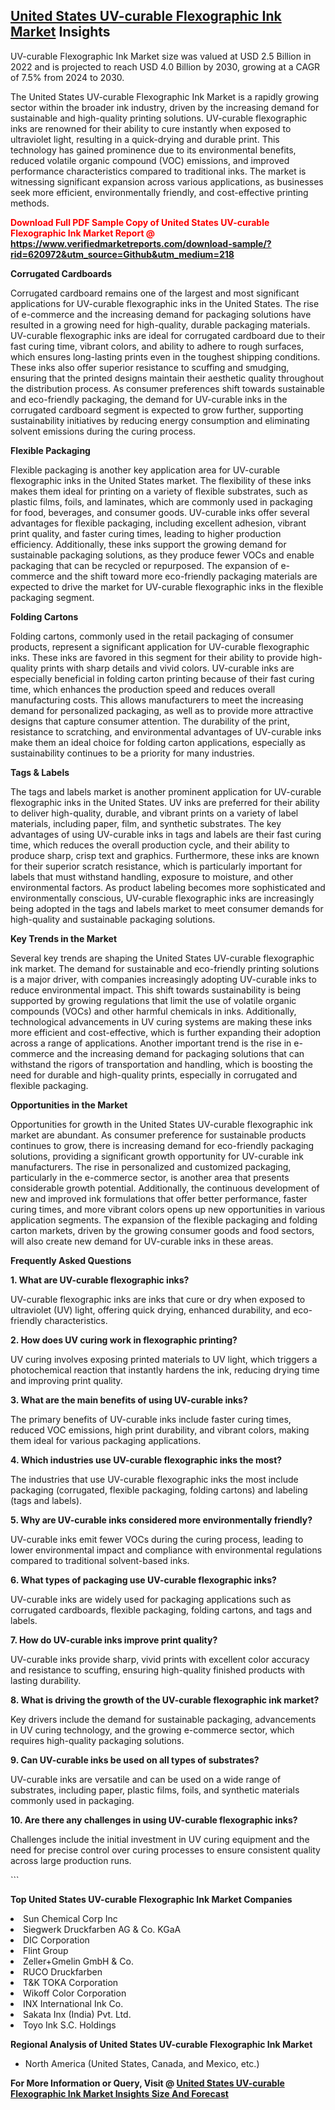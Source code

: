 <h2><a href="https://www.verifiedmarketreports.com/download-sample/?rid=620972&amp;utm_source=Github&amp;utm_medium=218" target="_blank">United States UV-curable Flexographic Ink Market</a> Insights</h2><p>UV-curable Flexographic Ink Market size was valued at USD 2.5 Billion in 2022 and is projected to reach USD 4.0 Billion by 2030, growing at a CAGR of 7.5% from 2024 to 2030.</p><p> <p>The United States UV-curable Flexographic Ink Market is a rapidly growing sector within the broader ink industry, driven by the increasing demand for sustainable and high-quality printing solutions. UV-curable flexographic inks are renowned for their ability to cure instantly when exposed to ultraviolet light, resulting in a quick-drying and durable print. This technology has gained prominence due to its environmental benefits, reduced volatile organic compound (VOC) emissions, and improved performance characteristics compared to traditional inks. The market is witnessing significant expansion across various applications, as businesses seek more efficient, environmentally friendly, and cost-effective printing methods.</p> <p><strong><p><span class=""><span style="color: #ff0000;"><strong>Download Full PDF Sample Copy of United States UV-curable Flexographic Ink Market Report</strong> @ </span><a href="https://www.verifiedmarketreports.com/download-sample/?rid=620972&amp;utm_source=Github&amp;utm_medium=218" target="_blank">https://www.verifiedmarketreports.com/download-sample/?rid=620972&amp;utm_source=Github&amp;utm_medium=218</a></span></p></strong></p> <p><strong>Corrugated Cardboards</strong></p> <p>Corrugated cardboard remains one of the largest and most significant applications for UV-curable flexographic inks in the United States. The rise of e-commerce and the increasing demand for packaging solutions have resulted in a growing need for high-quality, durable packaging materials. UV-curable flexographic inks are ideal for corrugated cardboard due to their fast curing time, vibrant colors, and ability to adhere to rough surfaces, which ensures long-lasting prints even in the toughest shipping conditions. These inks also offer superior resistance to scuffing and smudging, ensuring that the printed designs maintain their aesthetic quality throughout the distribution process. As consumer preferences shift towards sustainable and eco-friendly packaging, the demand for UV-curable inks in the corrugated cardboard segment is expected to grow further, supporting sustainability initiatives by reducing energy consumption and eliminating solvent emissions during the curing process.</p> <p><strong>Flexible Packaging</strong></p> <p>Flexible packaging is another key application area for UV-curable flexographic inks in the United States market. The flexibility of these inks makes them ideal for printing on a variety of flexible substrates, such as plastic films, foils, and laminates, which are commonly used in packaging for food, beverages, and consumer goods. UV-curable inks offer several advantages for flexible packaging, including excellent adhesion, vibrant print quality, and faster curing times, leading to higher production efficiency. Additionally, these inks support the growing demand for sustainable packaging solutions, as they produce fewer VOCs and enable packaging that can be recycled or repurposed. The expansion of e-commerce and the shift toward more eco-friendly packaging materials are expected to drive the market for UV-curable flexographic inks in the flexible packaging segment.</p> <p><strong>Folding Cartons</strong></p> <p>Folding cartons, commonly used in the retail packaging of consumer products, represent a significant application for UV-curable flexographic inks. These inks are favored in this segment for their ability to provide high-quality prints with sharp details and vivid colors. UV-curable inks are especially beneficial in folding carton printing because of their fast curing time, which enhances the production speed and reduces overall manufacturing costs. This allows manufacturers to meet the increasing demand for personalized packaging, as well as to provide more attractive designs that capture consumer attention. The durability of the print, resistance to scratching, and environmental advantages of UV-curable inks make them an ideal choice for folding carton applications, especially as sustainability continues to be a priority for many industries.</p> <p><strong>Tags & Labels</strong></p> <p>The tags and labels market is another prominent application for UV-curable flexographic inks in the United States. UV inks are preferred for their ability to deliver high-quality, durable, and vibrant prints on a variety of label materials, including paper, film, and synthetic substrates. The key advantages of using UV-curable inks in tags and labels are their fast curing time, which reduces the overall production cycle, and their ability to produce sharp, crisp text and graphics. Furthermore, these inks are known for their superior scratch resistance, which is particularly important for labels that must withstand handling, exposure to moisture, and other environmental factors. As product labeling becomes more sophisticated and environmentally conscious, UV-curable flexographic inks are increasingly being adopted in the tags and labels market to meet consumer demands for high-quality and sustainable packaging solutions.</p> <p><strong>Key Trends in the Market</strong></p> <p>Several key trends are shaping the United States UV-curable flexographic ink market. The demand for sustainable and eco-friendly printing solutions is a major driver, with companies increasingly adopting UV-curable inks to reduce environmental impact. This shift towards sustainability is being supported by growing regulations that limit the use of volatile organic compounds (VOCs) and other harmful chemicals in inks. Additionally, technological advancements in UV curing systems are making these inks more efficient and cost-effective, which is further expanding their adoption across a range of applications. Another important trend is the rise in e-commerce and the increasing demand for packaging solutions that can withstand the rigors of transportation and handling, which is boosting the need for durable and high-quality prints, especially in corrugated and flexible packaging.</p> <p><strong>Opportunities in the Market</strong></p> <p>Opportunities for growth in the United States UV-curable flexographic ink market are abundant. As consumer preference for sustainable products continues to grow, there is increasing demand for eco-friendly packaging solutions, providing a significant growth opportunity for UV-curable ink manufacturers. The rise in personalized and customized packaging, particularly in the e-commerce sector, is another area that presents considerable growth potential. Additionally, the continuous development of new and improved ink formulations that offer better performance, faster curing times, and more vibrant colors opens up new opportunities in various application segments. The expansion of the flexible packaging and folding carton markets, driven by the growing consumer goods and food sectors, will also create new demand for UV-curable inks in these areas.</p> <p><strong>Frequently Asked Questions</strong></p> <p><strong>1. What are UV-curable flexographic inks?</strong></p> <p>UV-curable flexographic inks are inks that cure or dry when exposed to ultraviolet (UV) light, offering quick drying, enhanced durability, and eco-friendly characteristics.</p> <p><strong>2. How does UV curing work in flexographic printing?</strong></p> <p>UV curing involves exposing printed materials to UV light, which triggers a photochemical reaction that instantly hardens the ink, reducing drying time and improving print quality.</p> <p><strong>3. What are the main benefits of using UV-curable inks?</strong></p> <p>The primary benefits of UV-curable inks include faster curing times, reduced VOC emissions, high print durability, and vibrant colors, making them ideal for various packaging applications.</p> <p><strong>4. Which industries use UV-curable flexographic inks the most?</strong></p> <p>The industries that use UV-curable flexographic inks the most include packaging (corrugated, flexible packaging, folding cartons) and labeling (tags and labels).</p> <p><strong>5. Why are UV-curable inks considered more environmentally friendly?</strong></p> <p>UV-curable inks emit fewer VOCs during the curing process, leading to lower environmental impact and compliance with environmental regulations compared to traditional solvent-based inks.</p> <p><strong>6. What types of packaging use UV-curable flexographic inks?</strong></p> <p>UV-curable inks are widely used for packaging applications such as corrugated cardboards, flexible packaging, folding cartons, and tags and labels.</p> <p><strong>7. How do UV-curable inks improve print quality?</strong></p> <p>UV-curable inks provide sharp, vivid prints with excellent color accuracy and resistance to scuffing, ensuring high-quality finished products with lasting durability.</p> <p><strong>8. What is driving the growth of the UV-curable flexographic ink market?</strong></p> <p>Key drivers include the demand for sustainable packaging, advancements in UV curing technology, and the growing e-commerce sector, which requires high-quality packaging solutions.</p> <p><strong>9. Can UV-curable inks be used on all types of substrates?</strong></p> <p>UV-curable inks are versatile and can be used on a wide range of substrates, including paper, plastic films, foils, and synthetic materials commonly used in packaging.</p> <p><strong>10. Are there any challenges in using UV-curable flexographic inks?</strong></p> <p>Challenges include the initial investment in UV curing equipment and the need for precise control over curing processes to ensure consistent quality across large production runs.</p> ```</p><p><strong>Top United States UV-curable Flexographic Ink Market Companies</strong></p><div data-test-id=""><p><li>Sun Chemical Corp Inc</li><li> Siegwerk Druckfarben AG & Co. KGaA</li><li> DIC Corporation</li><li> Flint Group</li><li> Zeller+Gmelin GmbH & Co.</li><li> RUCO Druckfarben</li><li> T&K TOKA Corporation</li><li> Wikoff Color Corporation</li><li> INX International Ink Co.</li><li> Sakata Inx (India) Pvt. Ltd.</li><li> Toyo Ink S.C. Holdings</li></p><div><strong>Regional Analysis of&nbsp;United States UV-curable Flexographic Ink Market</strong></div><ul><li dir="ltr"><p dir="ltr">North America&nbsp;(United States, Canada, and Mexico, etc.)</p></li></ul><p><strong>For More Information or Query, Visit @&nbsp;</strong><strong><a href="https://www.verifiedmarketreports.com/product/uv-curable-flexographic-ink-market/?utm_source=Github&amp;utm_medium=218" target="_blank">United States UV-curable Flexographic Ink Market Insights Size And Forecast</a></strong></p></div>
